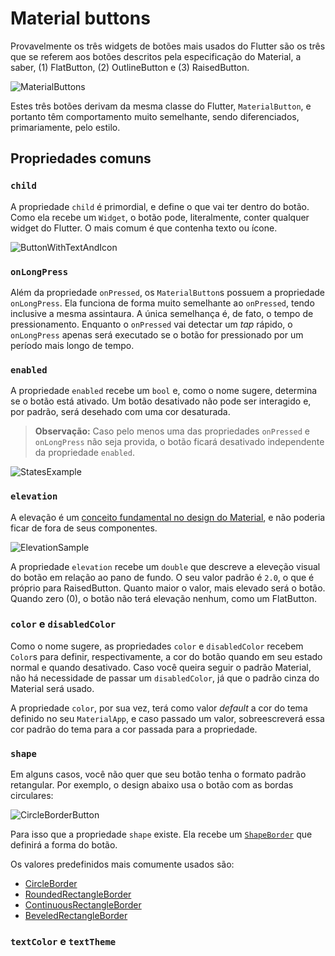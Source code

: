 # Material buttons

Provavelmente os três widgets de botões mais usados do Flutter são os três que se referem aos botões descritos pela especificação do Material, a saber, (1) FlatButton, (2) OutlineButton e (3) RaisedButton.

![MaterialButtons](https://lh3.googleusercontent.com/WTxHKH2jzRSMpsFtwfL-FzlD2wpmFSclAEEx5x55hOpn4IaVcXuYg7DWk6ruqww8WCi-FOItzwz88LTMuTF_15zBTHxU22VCzvebDg=w1064-v0 "Material Buttons")

Estes três botões derivam da mesma classe do Flutter, `MaterialButton`, e portanto têm comportamento muito semelhante, sendo diferenciados, primariamente, pelo estilo.

## Propriedades comuns

### `child`

A propriedade `child` é primordial, e define o que vai ter dentro do botão. Como ela recebe um `Widget`, o botão pode, literalmente, conter qualquer widget do Flutter. O mais comum é que contenha texto ou ícone.

![ButtonWithTextAndIcon](https://lh3.googleusercontent.com/yjRu3RjIQIYo-PKVttrdKCnQxYQOlK8kVBBPViZn8VZN35lxOPNaxR-WtmngQljhQ43EfZmCNDKcDL2fRa_KncKC3o7pzqpROfVt2uw=w1064-v0 "Material button with both text and icon")

### `onLongPress`

Além da propriedade `onPressed`, os `MaterialButton`s possuem a propriedade `onLongPress`. Ela funciona de forma muito semelhante ao `onPressed`, tendo inclusive a mesma assintaura. A única semelhança é, de fato, o tempo de pressionamento. Enquanto o `onPressed` vai detectar um _tap_ rápido, o `onLongPress` apenas será executado se o botão for pressionado por um período mais longo de tempo.

### `enabled`

A propriedade `enabled` recebe um `bool` e, como o nome sugere, determina se o botão está ativado. Um botão desativado não pode ser interagido e, por padrão, será desehado com uma cor desaturada.

> **Observação:** Caso pelo menos uma das propriedades `onPressed` e `onLongPress` não seja provida, o botão ficará desativado independente da propriedade `enabled`.

![StatesExample](https://lh3.googleusercontent.com/co_h3A-dzFtAtGK_LSIgJHcWbQFnmDMdoWcFAs4FLiTCY1yrYFlyDNLNJvBRq22kSjHzl1kMezx9irP0iOiUdagTKacmkwqL4PIOtQ=w1064-v0 "Exemplos dos possíveis estados de um Material button")

### `elevation`

A elevação é um [conceito fundamental no design do Material](https://material.io/design/environment/elevation.html), e não poderia ficar de fora de seus componentes.

![ElevationSample](https://lh3.googleusercontent.com/LA3KMKKDDN_gzLu73HQhPw5nyA_vvP3kMOZp4gcznbCCHbcCXgB5hjmmUxfzpoJfxpAWyq2eQvIpHjSQ0IrDhdnFHpwIJGFC6vHc=w1064-v0 "Exemplo de diferentes elevações no Material")

A propriedade `elevation` recebe um `double` que descreve a eleveção visual do botão em relação ao pano de fundo. O seu valor padrão é `2.0`, o que é próprio para RaisedButton. Quanto maior o valor, mais elevado será o botão. Quando zero (0), o botão não terá elevação nenhum, como um FlatButton.

### `color` e `disabledColor`

Como o nome sugere, as propriedades `color` e `disabledColor` recebem `Color`s para definir, respectivamente, a cor do botão quando em seu estado normal e quando desativado. Caso você queira seguir o padrão Material, não há necessidade de passar um `disabledColor`, já que o padrão cinza do Material será usado.

A propriedade `color`, por sua vez, terá como valor _default_ a cor do tema definido no seu `MaterialApp`, e caso passado um valor, sobreescreverá essa cor padrão do tema para a cor passada para a propriedade.

### `shape`

Em alguns casos, você não quer que seu botão tenha o formato padrão retangular. Por exemplo, o design abaixo usa o botão com as bordas circulares:

![CircleBorderButton](https://lh3.googleusercontent.com/zs0pAN0RKgDtNfdpdzr3zvhHK_lMOFcHeInh9_VpZO4qt2th5I3MPH5z7T56tp0Q9reVlCBHpVNYkfBkDdSai-VDRm5G_1wIT-Dg=w1064-v0 "Botão com bordas circulares")

Para isso que a propriedade `shape` existe. Ela recebe um [`ShapeBorder`](https://api.flutter.dev/flutter/painting/ShapeBorder-class.html) que definirá a forma do botão.

Os valores predefinidos mais comumente usados são:

* [CircleBorder](https://api.flutter.dev/flutter/painting/CircleBorder-class.html)
* [RoundedRectangleBorder](https://api.flutter.dev/flutter/painting/RoundedRectangleBorder-class.html)
* [ContinuousRectangleBorder](https://api.flutter.dev/flutter/painting/ContinuousRectangleBorder-class.html)
* [BeveledRectangleBorder](https://api.flutter.dev/flutter/painting/BeveledRectangleBorder-class.html)

### `textColor` e `textTheme`


